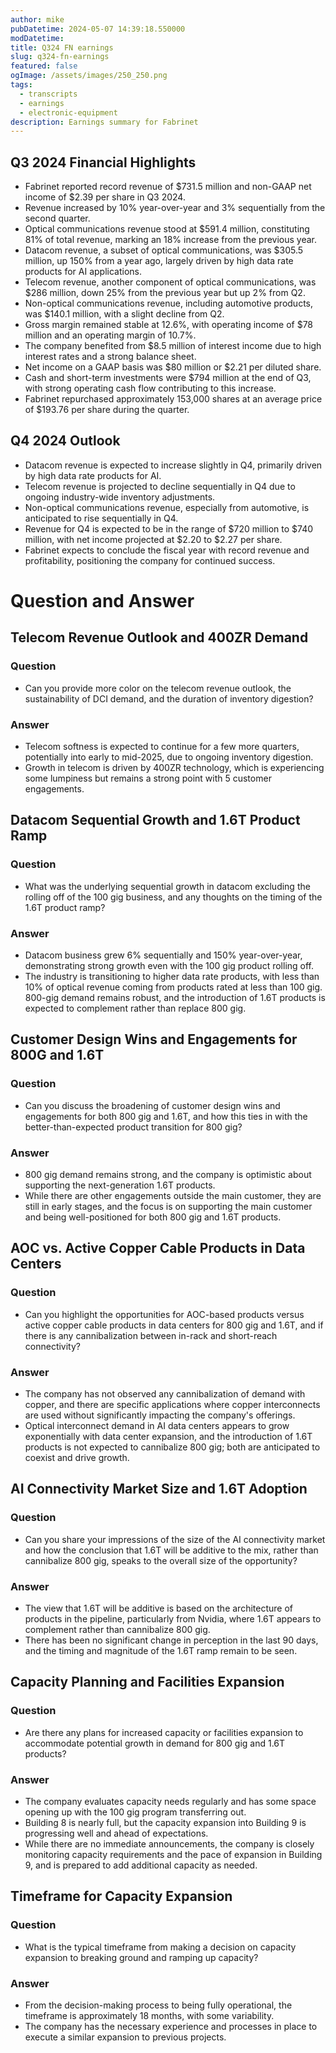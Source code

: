 ```yaml
---
author: mike
pubDatetime: 2024-05-07 14:39:18.550000
modDatetime: 
title: Q324 FN earnings
slug: q324-fn-earnings
featured: false
ogImage: /assets/images/250_250.png
tags:
  - transcripts
  - earnings
  - electronic-equipment
description: Earnings summary for Fabrinet
---
```

## Q3 2024 Financial Highlights

- Fabrinet reported record revenue of $731.5 million and non-GAAP net income of $2.39 per share in Q3 2024. 
- Revenue increased by 10% year-over-year and 3% sequentially from the second quarter. 
- Optical communications revenue stood at $591.4 million, constituting 81% of total revenue, marking an 18% increase from the previous year. 
- Datacom revenue, a subset of optical communications, was $305.5 million, up 150% from a year ago, largely driven by high data rate products for AI applications. 
- Telecom revenue, another component of optical communications, was $286 million, down 25% from the previous year but up 2% from Q2. 
- Non-optical communications revenue, including automotive products, was $140.1 million, with a slight decline from Q2. 
- Gross margin remained stable at 12.6%, with operating income of $78 million and an operating margin of 10.7%. 
- The company benefited from $8.5 million of interest income due to high interest rates and a strong balance sheet. 
- Net income on a GAAP basis was $80 million or $2.21 per diluted share. 
- Cash and short-term investments were $794 million at the end of Q3, with strong operating cash flow contributing to this increase. 
- Fabrinet repurchased approximately 153,000 shares at an average price of $193.76 per share during the quarter. 

## Q4 2024 Outlook

- Datacom revenue is expected to increase slightly in Q4, primarily driven by high data rate products for AI. 
- Telecom revenue is projected to decline sequentially in Q4 due to ongoing industry-wide inventory adjustments. 
- Non-optical communications revenue, especially from automotive, is anticipated to rise sequentially in Q4. 
- Revenue for Q4 is expected to be in the range of $720 million to $740 million, with net income projected at $2.20 to $2.27 per share. 
- Fabrinet expects to conclude the fiscal year with record revenue and profitability, positioning the company for continued success. 

# Question and Answer

## Telecom Revenue Outlook and 400ZR Demand

### Question

- Can you provide more color on the telecom revenue outlook, the sustainability of DCI demand, and the duration of inventory digestion? 

### Answer

- Telecom softness is expected to continue for a few more quarters, potentially into early to mid-2025, due to ongoing inventory digestion. 
- Growth in telecom is driven by 400ZR technology, which is experiencing some lumpiness but remains a strong point with 5 customer engagements. 

## Datacom Sequential Growth and 1.6T Product Ramp

### Question

- What was the underlying sequential growth in datacom excluding the rolling off of the 100 gig business, and any thoughts on the timing of the 1.6T product ramp? 

### Answer

- Datacom business grew 6% sequentially and 150% year-over-year, demonstrating strong growth even with the 100 gig product rolling off. 
- The industry is transitioning to higher data rate products, with less than 10% of optical revenue coming from products rated at less than 100 gig. 800-gig demand remains robust, and the introduction of 1.6T products is expected to complement rather than replace 800 gig. 

## Customer Design Wins and Engagements for 800G and 1.6T

### Question

- Can you discuss the broadening of customer design wins and engagements for both 800 gig and 1.6T, and how this ties in with the better-than-expected product transition for 800 gig? 

### Answer

- 800 gig demand remains strong, and the company is optimistic about supporting the next-generation 1.6T products. 
- While there are other engagements outside the main customer, they are still in early stages, and the focus is on supporting the main customer and being well-positioned for both 800 gig and 1.6T products. 

## AOC vs. Active Copper Cable Products in Data Centers

### Question

- Can you highlight the opportunities for AOC-based products versus active copper cable products in data centers for 800 gig and 1.6T, and if there is any cannibalization between in-rack and short-reach connectivity? 

### Answer

- The company has not observed any cannibalization of demand with copper, and there are specific applications where copper interconnects are used without significantly impacting the company's offerings. 
- Optical interconnect demand in AI data centers appears to grow exponentially with data center expansion, and the introduction of 1.6T products is not expected to cannibalize 800 gig; both are anticipated to coexist and drive growth. 

## AI Connectivity Market Size and 1.6T Adoption

### Question

- Can you share your impressions of the size of the AI connectivity market and how the conclusion that 1.6T will be additive to the mix, rather than cannibalize 800 gig, speaks to the overall size of the opportunity? 

### Answer

- The view that 1.6T will be additive is based on the architecture of products in the pipeline, particularly from Nvidia, where 1.6T appears to complement rather than cannibalize 800 gig. 
- There has been no significant change in perception in the last 90 days, and the timing and magnitude of the 1.6T ramp remain to be seen. 

## Capacity Planning and Facilities Expansion

### Question

- Are there any plans for increased capacity or facilities expansion to accommodate potential growth in demand for 800 gig and 1.6T products? 

### Answer

- The company evaluates capacity needs regularly and has some space opening up with the 100 gig program transferring out. 
- Building 8 is nearly full, but the capacity expansion into Building 9 is progressing well and ahead of expectations. 
- While there are no immediate announcements, the company is closely monitoring capacity requirements and the pace of expansion in Building 9, and is prepared to add additional capacity as needed. 

## Timeframe for Capacity Expansion

### Question

- What is the typical timeframe from making a decision on capacity expansion to breaking ground and ramping up capacity? 

### Answer

- From the decision-making process to being fully operational, the timeframe is approximately 18 months, with some variability. 
- The company has the necessary experience and processes in place to execute a similar expansion to previous projects. 